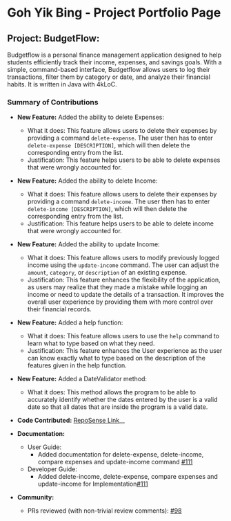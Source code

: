 # Goh Yik Bing - Project Portfolio Page

## Project: BudgetFlow:
Budgetflow is a personal finance management application designed to help students efficiently track their income,
expenses, and savings goals. With a simple, command-based interface, Budgetflow allows users to log their transactions,
filter them by category or date, and analyze their financial habits. It is written in Java with 4kLoC.

### Summary of Contributions
* __New Feature:__ Added the ability to delete Expenses:
  * What it does: This feature allows users to delete their expenses by providing a command `delete-expense`. The user 
  then has to enter `delete-expense [DESCRIPTION]`, which will then delete the corresponding entry from the list.
  * Justification: This feature helps users to be able to delete expenses that were wrongly accounted for.

* __New Feature:__ Added the ability to delete Income:
    * What it does: This feature allows users to delete their expenses by providing a command `delete-income`. The user
      then has to enter `delete-income [DESCRIPTION]`, which will then delete the corresponding entry from the list.
    * Justification: This feature helps users to be able to delete income that were wrongly accounted for.

* __New Feature:__ Added the ability to update Income:
  * What it does: This feature allows users to modify previously logged income using the `update-income` command.
  The user can adjust the `amount`, `category`, or `description` of an existing expense.
  * Justification: This feature enhances the flexibility of the application, as users may realize that they made a
  mistake while logging an income or need to update the details of a transaction. It improves the overall user
  experience by providing them with more control over their financial records.

* __New Feature:__ Added a help function:
  * What it does: This feature allows users to use the `help` command to learn what to type based on what they need.
  * Justification: This feature enhances the User experience as the user can know exactly what to type based on
  the description of the features given in the help function. 

* __New Feature:__ Added a DateValidator method:
  * What it does: This method allows the program to be able to accurately identify whether the dates entered by the
  user is a valid date so that all dates that are inside the program is a valid date.

* __Code Contributed:__ [RepoSense Link](https://nus-cs2113-ay2425s2.github.io/tp-dashboard/?search=&sort=groupTitle&sortWithin=title&timeframe=commit&mergegroup=&groupSelect=groupByRepos&breakdown=true&checkedFileTypes=docs~functional-code~test-code~other&since=2025-02-21)__

* __Documentation:__
    * User Guide:
      * Added documentation for delete-expense, delete-income, compare expenses and update-income command [#111](https://github.com/AY2425S2-CS2113-T11a-1/tp/pull/111)
    * Developer Guide:
      * Added delete-income, delete-expense, compare expenses and update-income for Implementation[#111](https://github.com/AY2425S2-CS2113-T11a-1/tp/pull/111)
* __Community:__
    * PRs reviewed (with non-trivial review comments): [#98](https://github.com/AY2425S2-CS2113-T11a-1/tp/pull/98)